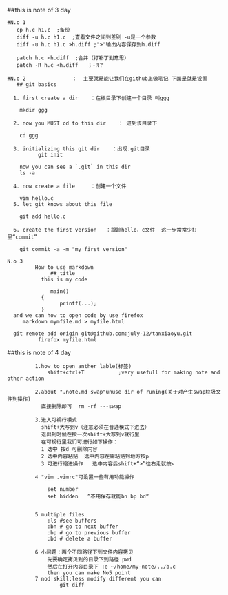 ##this is note of 3 day

    #N.o 1
       cp h.c h1.c  ;备份
       diff -u h.c h1.c  ;查看文件之间到差别 -u是一个参数
       diff -u h.c h1.c >h.diff ;">"输出内容保存到h.diff

       patch h.c <h.diff  ;合并（打补丁到意思）
       patch -R h.c <h.diff   ；-R？

    #N.o 2               ：  主要就是能让我们在github上做笔记 下面是就是设置
       ## git basics     

      1. first create a dir    ：在根目录下创建一个目录 叫ggg
      
        mkdir ggg

      2. now you MUST cd to this dir    ： 进到该目录下

        cd ggg

      3. initializing this git dir    ：出现.git目录
              git init

        now you can see a `.git` in this dir
        ls -a

      4. now create a file     ：创建一个文件

        vim hello.c
      5. let git knows about this file

        git add hello.c

      6. create the first version   ：跟踪hello，c文件  这一步常常少打里“commit”

        git commit -a -m "my first version"

    N.o 3
             How to use markdown
                  ## title
               this is my code

                  main()
               {
                     printf(...);
               }
      and we can how to open code by use firefox
         markdown mymfile.md > myfile.html

      git remote add origin git@github.com:july-12/tanxiaoyu.git
              firefox myfile.html
   

##this is note of 4 day

             1.how to open anther lable(标签)
                 shift+ctrl+T           ;very usefull for making note and other action

             2.about ".note.md swap"unuse dir of runing(关于对产生swap垃圾文件到操作)
               直接删除即可  rm -rf ---swap

             3.进入可视行模式
               shift+大写到v（注意必须在普通模式下进去）
               退出到时候在按一次shift+大写到v就行里
               在可视行里我们可进行如下操作：
               1 选中 按d 可删除内容
               2 选中内容粘贴  选中内容在需粘贴到地方按p
               3 可进行缩进操作   选中内容后shift+“>”往右走就按<
          
             4 "vim .vimrc"可设置一些有用功能操作

                 set number
                 set hidden   ”不用保存就能bn bp bd“


             5 multiple files
                 :ls #see buffers
                 :bn # go to next buffer
                 :bp # go to previous buffer
                 :bd # delete a buffer

             6 小问题：两个不同路径下到文件内容拷贝
                 先要确定拷贝到的目录下到路径 pwd 
                 然后在打开内容目录下 :e ~/home/my-note/../b.c
                 then you can make No5 point
             7 nod skill:less modify different you can 
                     git diff
